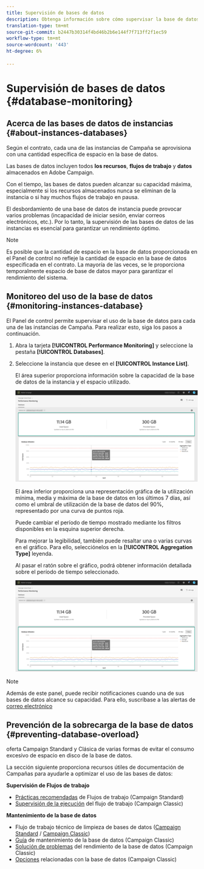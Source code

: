 ```yaml
---
title: Supervisión de bases de datos
description: Obtenga información sobre cómo supervisar la base de datos de Campañas en el Panel de control
translation-type: tm+mt
source-git-commit: b2447b30314f4bd46b2b6e144f7f713ff2f1ec59
workflow-type: tm+mt
source-wordcount: '443'
ht-degree: 6%

---
```



# Supervisión de bases de datos {#database-monitoring}

## Acerca de las bases de datos de instancias {#about-instances-databases}

Según el contrato, cada una de las instancias de Campaña se aprovisiona con una cantidad específica de espacio en la base de datos.

Las bases de datos incluyen todos **los recursos**, **flujos de trabajo** y **datos** almacenados en Adobe Campaign.

Con el tiempo, las bases de datos pueden alcanzar su capacidad máxima, especialmente si los recursos almacenados nunca se eliminan de la instancia o si hay muchos flujos de trabajo en pausa.

El desbordamiento de una base de datos de instancia puede provocar varios problemas (incapacidad de iniciar sesión, enviar correos electrónicos, etc.). Por lo tanto, la supervisión de las bases de datos de las instancias es esencial para garantizar un rendimiento óptimo.

>[!NOTE]
>
>Es posible que la cantidad de espacio en la base de datos proporcionada en el Panel de control no refleje la cantidad de espacio en la base de datos especificada en el contrato. La mayoría de las veces, se le proporciona temporalmente espacio de base de datos mayor para garantizar el rendimiento del sistema.

## Monitoreo del uso de la base de datos {#monitoring-instances-database}

El Panel de control permite supervisar el uso de la base de datos para cada una de las instancias de Campaña. Para realizar esto, siga los pasos a continuación.

1. Abra la tarjeta **[!UICONTROL Performance Monitoring]** y seleccione la pestaña **[!UICONTROL Databases]**.

1. Seleccione la instancia que desee en el **[!UICONTROL Instance List]**.

   El área superior proporciona información sobre la capacidad de la base de datos de la instancia y el espacio utilizado.

   ![](assets/databases_dashboard.png)

   El área inferior proporciona una representación gráfica de la utilización mínima, media y máxima de la base de datos en los últimos 7 días, así como el umbral de utilización de la base de datos del 90%, representado por una curva de puntos roja.

   Puede cambiar el período de tiempo mostrado mediante los filtros disponibles en la esquina superior derecha.

   Para mejorar la legibilidad, también puede resaltar una o varias curvas en el gráfico. Para ello, selecciónelos en la **[!UICONTROL Aggregation Type]** leyenda.

   Al pasar el ratón sobre el gráfico, podrá obtener información detallada sobre el período de tiempo seleccionado.

   ![](assets/databases_dashboard_detail.png)

>[!NOTE]
>
>Además de este panel, puede recibir notificaciones cuando una de sus bases de datos alcance su capacidad. Para ello, suscríbase a las alertas de [correo electrónico](../../performance-monitoring/using/email-alerting.md)

## Prevención de la sobrecarga de la base de datos {#preventing-database-overload}

oferta Campaign Standard y Clásica de varias formas de evitar el consumo excesivo de espacio en disco de la base de datos.

La sección siguiente proporciona recursos útiles de documentación de Campañas para ayudarle a optimizar el uso de las bases de datos:

**Supervisión de Flujos de trabajo**

* [Prácticas recomendadas](https://docs.adobe.com/content/help/es-ES/campaign-standard/using/managing-processes-and-data/workflow-general-operation/best-practices-workflows.html) de Flujos de trabajo (Campaign Standard)
* [Supervisión de la ejecución](https://docs.adobe.com/help/en/campaign-classic/using/automating-with-workflows/monitoring-workflows/monitoring-workflow-execution.html) del flujo de trabajo (Campaign Classic)

**Mantenimiento de la base de datos**

* Flujo de trabajo técnico de limpieza de bases de datos ([Campaign Standard](https://docs.adobe.com/help/en/campaign-standard/using/administrating/application-settings/technical-workflows.html#list-of-technical-workflows) / [Campaign Classic](https://docs.adobe.com/help/en/campaign-classic/using/monitoring-campaign-classic/data-processing/database-cleanup-workflow.html))
* [Guía](https://docs.adobe.com/content/help/en/campaign-classic/using/monitoring-campaign-classic/database-maintenance/recommendations.html) de mantenimiento de la base de datos (Campaign Classic)
* [Solución de problemas](https://docs.adobe.com/content/help/en/campaign-classic/using/monitoring-campaign-classic/troubleshooting/database-performances.html) del rendimiento de la base de datos (Campaign Classic)
* [Opciones](https://docs.adobe.com/help/en/campaign-classic/using/installing-campaign-classic/appendices/configuring-campaign-options.html#database) relacionadas con la base de datos (Campaign Classic)
